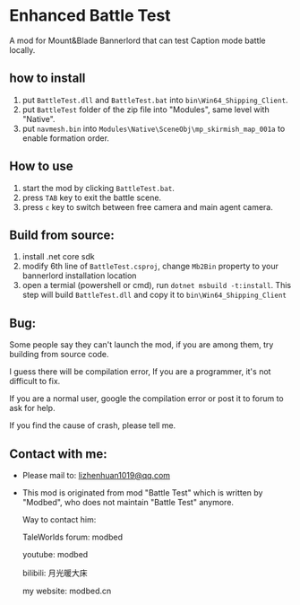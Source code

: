 # Enhanced Battle Test

A mod for Mount&Blade Bannerlord that can test Caption mode battle locally.

## how to install
1. put `BattleTest.dll` and `BattleTest.bat` into `bin\Win64_Shipping_Client`.
2. put `BattleTest` folder of the zip file into "Modules", same level with "Native".
3. put `navmesh.bin` into `Modules\Native\SceneObj\mp_skirmish_map_001a` to enable formation order.

## How to use
1. start the mod by clicking `BattleTest.bat`.
2. press `TAB` key to exit the battle scene.
3. press `c` key to switch between free camera and main agent camera.


## Build from source:
1. install .net core sdk
2. modify 6th line of `BattleTest.csproj`, change `Mb2Bin` property to your bannerlord installation location
3. open a termial (powershell or cmd), run `dotnet msbuild -t:install`. This step will build `BattleTest.dll` and copy it to `bin\Win64_Shipping_Client`

## Bug:
Some people say they can't launch the mod, if you are among them, try building from source code.

I guess there will be compilation error, If you are a programmer, it's not difficult to fix.

If you are a normal user, google the compilation error or post it to forum to ask for help.

If you find the cause of crash, please tell me.

## Contact with me:
* Please mail to: lizhenhuan1019@qq.com

* This mod is originated from mod "Battle Test" which is written by "Modbed", who does not maintain "Battle Test" anymore.
  
  Way to contact him:
  
  TaleWorlds forum: modbed
  
  youtube: modbed
  
  bilibili: 月光暖大床
  
  my website: modbed.cn

